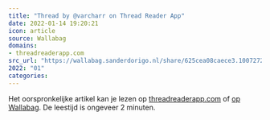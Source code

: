 ```yaml
---
title: "Thread by @varcharr on Thread Reader App"
date: 2022-01-14 19:20:21
icon: article
source: Wallabag
domains:
- threadreaderapp.com
src_url: "https://wallabag.sanderdorigo.nl/share/625cea08caece3.10072727"
2022: "01"
categories:
---
```

Het oorspronkelijke artikel kan je lezen op [threadreaderapp.com](https://threadreaderapp.com/thread/1481682966334132231.html) of [op Wallabag](https://wallabag.sanderdorigo.nl/share/625cea08caece3.10072727). De leestijd is ongeveer 2 minuten.